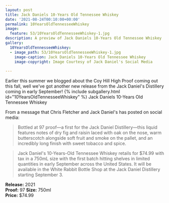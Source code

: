 ```yaml
---
layout: post
title: Jack Daniels 10-Years Old Tennessee Whiskey
date: '2021-08-24T00:10:00+00:00'
permalink: 10YearsOldTennesseeWhiskey
image:
  feature: 53/10YearsOldTennesseeWhiskey-1.jpg
description: A preview of Jack Daniels 10-Years Old Tennessee Whiskey
gallery:
  10YearsOldTennesseeWhiskey:
  - image_path: 53/10YearsOldTennesseeWhiskey-1.jpg
    image-caption: Jack Daniels 10-Years Old Tennessee Whiskey
    image-copyright: Image Courtesy of Jack Daniel's Social Media
 
---
```

Earlier this summer we blogged about the Coy Hill High Proof coming out this fall, well we've got another new release from the Jack Daniel's Distillery coming in early September! 
{% include subgallery.html id="10YearsOldTennesseeWhiskey" %}
Jack Daniels 10-Years Old Tennessee Whiskey

From a message that Chris Fletcher and Jack Daniel's has posted on social media:

> Bottled at 97 proof—a first for the Jack Daniel Distillery—this liquid features notes of dry fig and raisin laced with oak on the nose, warm butterscotch alongside soft fruit and smoke on the pallet, and an incredibly long finish with sweet tobacco and spice.

> Jack Daniel's 10-Years-Old Tennessee Whiskey retails for $74.99 with tax in a 750mL size with the first batch hitting shelves in limited quantities in early September across the United States. It will be available in the White Rabbit Bottle Shop at the Jack Daniel Distillery starting September 3.


**Release:** 2021  
**Proof:** 97
**Size:** 750ml  
**Price:** $74.99  

